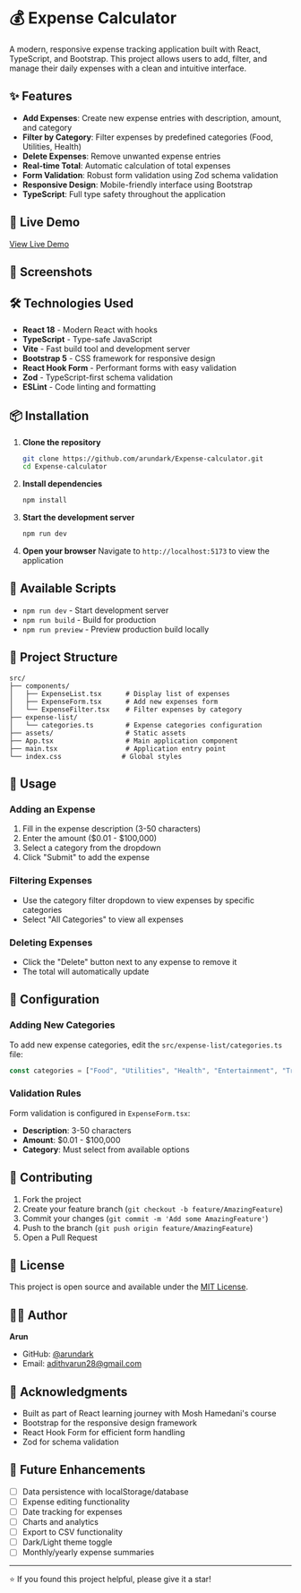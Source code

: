 # 💰 Expense Calculator

A modern, responsive expense tracking application built with React, TypeScript, and Bootstrap. This project allows users to add, filter, and manage their daily expenses with a clean and intuitive interface.

## ✨ Features

- **Add Expenses**: Create new expense entries with description, amount, and category
- **Filter by Category**: Filter expenses by predefined categories (Food, Utilities, Health)
- **Delete Expenses**: Remove unwanted expense entries
- **Real-time Total**: Automatic calculation of total expenses
- **Form Validation**: Robust form validation using Zod schema validation
- **Responsive Design**: Mobile-friendly interface using Bootstrap
- **TypeScript**: Full type safety throughout the application

## 🚀 Live Demo

[View Live Demo](https://github.com/arundark/Expense-calculator) <!-- Update with actual demo link -->

## 📱 Screenshots

<!-- Add screenshots here when available -->

## 🛠️ Technologies Used

- **React 18** - Modern React with hooks
- **TypeScript** - Type-safe JavaScript
- **Vite** - Fast build tool and development server
- **Bootstrap 5** - CSS framework for responsive design
- **React Hook Form** - Performant forms with easy validation
- **Zod** - TypeScript-first schema validation
- **ESLint** - Code linting and formatting

## 📦 Installation

1. **Clone the repository**
   ```bash
   git clone https://github.com/arundark/Expense-calculator.git
   cd Expense-calculator
   ```

2. **Install dependencies**
   ```bash
   npm install
   ```

3. **Start the development server**
   ```bash
   npm run dev
   ```

4. **Open your browser**
   Navigate to `http://localhost:5173` to view the application

## 📄 Available Scripts

- `npm run dev` - Start development server
- `npm run build` - Build for production
- `npm run preview` - Preview production build locally

## 📁 Project Structure

```
src/
├── components/
│   ├── ExpenseList.tsx      # Display list of expenses
│   ├── ExpenseForm.tsx      # Add new expenses form
│   └── ExpenseFilter.tsx    # Filter expenses by category
├── expense-list/
│   └── categories.ts        # Expense categories configuration
├── assets/                  # Static assets
├── App.tsx                  # Main application component
├── main.tsx                 # Application entry point
└── index.css               # Global styles
```

## 🎯 Usage

### Adding an Expense
1. Fill in the expense description (3-50 characters)
2. Enter the amount ($0.01 - $100,000)
3. Select a category from the dropdown
4. Click "Submit" to add the expense

### Filtering Expenses
- Use the category filter dropdown to view expenses by specific categories
- Select "All Categories" to view all expenses

### Deleting Expenses
- Click the "Delete" button next to any expense to remove it
- The total will automatically update

## 🔧 Configuration

### Adding New Categories
To add new expense categories, edit the `src/expense-list/categories.ts` file:

```typescript
const categories = ["Food", "Utilities", "Health", "Entertainment", "Transport"] as const;
```

### Validation Rules
Form validation is configured in `ExpenseForm.tsx`:
- **Description**: 3-50 characters
- **Amount**: $0.01 - $100,000
- **Category**: Must select from available options

## 🤝 Contributing

1. Fork the project
2. Create your feature branch (`git checkout -b feature/AmazingFeature`)
3. Commit your changes (`git commit -m 'Add some AmazingFeature'`)
4. Push to the branch (`git push origin feature/AmazingFeature`)
5. Open a Pull Request

## 📝 License

This project is open source and available under the [MIT License](LICENSE).

## 👨‍💻 Author

**Arun**
- GitHub: [@arundark](https://github.com/arundark)
- Email: adithvarun28@gmail.com

## 🙏 Acknowledgments

- Built as part of React learning journey with Mosh Hamedani's course
- Bootstrap for the responsive design framework
- React Hook Form for efficient form handling
- Zod for schema validation

## 🔮 Future Enhancements

- [ ] Data persistence with localStorage/database
- [ ] Expense editing functionality
- [ ] Date tracking for expenses
- [ ] Charts and analytics
- [ ] Export to CSV functionality
- [ ] Dark/Light theme toggle
- [ ] Monthly/yearly expense summaries

---

⭐ If you found this project helpful, please give it a star!
